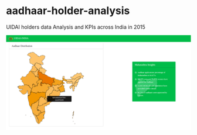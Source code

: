 # aadhaar-holder-analysis
UIDAI holders data Analysis and KPIs across India in 2015

![screenshot](img/home.png?raw=true)
